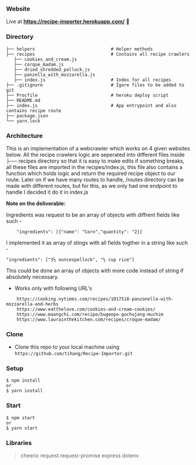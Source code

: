 ### Website

Live at **https://recipe-importer.herokuapp.com/** 🔨

### Directory

    ├── helpers                             # Helper methods
    ├── recipes                             # Contains all recipe crawlers
       ├── cookies_and_cream.js
       ├── corque_madam.js
       ├── dried_shredded_pollock.js
       ├── panzella_with_mozzarella.js
       ├── index.js                         # Index for all recipes
    ├── .gitignore                          # Igore files to be added to git
    ├── Procfile                            # heroku deploy script
    ├── README.md
    ├── index.js                            # App entrypoint and also contains recipe route
    ├── package.json
    └── yarn.lock

### Architecture

This is an implementation of a webcrawler which works on 4 given websites below. All the recipe crawlers logic are seperated into different files inside ├── recipes directory so that it is easy to make edits if something breaks, all these files are imported in the recipes/index.js, this file also contains a function which holds logic and return the required recipe object to our route. Later on if we have many routes to handle, /routes directory can be made with different routes, but for this, as we only had one endpoint to handle I decided it do it in index.js

**Note on the deliverable:**

Ingredients was request to be an array of objects with diffrent fields like such -

```shell
    "ingredients": [{"name": "Corn","quantity": "2}]
```

I implemented it as array of stings with all fields togther in a string like such -

```shell
"ingredients": ["3½ ouncespollock", "½ cup rice"]
```

This could be done an array of objects with more code instead of string if absolutely necessary.

- Works only with following URL's

```shell
    https://cooking.nytimes.com/recipes/1017518-panzanella-with-mozzarella-and-herbs
    https://www.eatthelove.com/cookies-and-cream-cookies/
    https://www.maangchi.com/recipe/bugeopo-gochujang-muchim
    https://www.laurainthekitchen.com/recipes/croque-madam/
```

### Clone

- Clone this repo to your local machine using `https://github.com/tihang/Recipe-Importer.git`

### Setup

```shell
$ npm install
or
$ yarn install
```

### Start

```shell
$ npm start
or
$ yarn start
```

### Libraries

> cheerio
> request
> request-promise
> express
> dotenv
